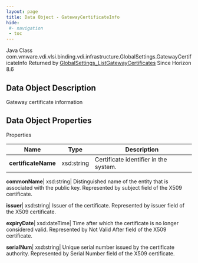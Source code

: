 ```yaml
---
layout: page
title: Data Object - GatewayCertificateInfo
hide:
 #- navigation
 - toc
---
```






Java Class
    com.vmware.vdi.vlsi.binding.vdi.infrastructure.GlobalSettings.GatewayCertificateInfo
Returned by
     [GlobalSettings_ListGatewayCertificates](vdi.infrastructure.GlobalSettings.md#listGatewayCertificates)
Since 
    Horizon 8.6

## Data Object Description 

Gateway certificate information 

## Data Object Properties

Properties

Name |  Type |  Description   
---|---|---  
**certificateName**|  xsd:string|  Certificate identifier in the system.   
  
**commonName**|  xsd:string|  Distinguished name of the entity that is associated with the public key. Represented by subject field of the X509 certificate.   
  
**issuer**|  xsd:string|  Issuer of the certificate. Represented by issuer field of the X509 certificate.   
  
**expiryDate**|  xsd:dateTime|  Time after which the certificate is no longer considered valid. Represented by Not Valid After field of the X509 certificate.   
  
**serialNum**|  xsd:string|  Unique serial number issued by the certificate authority. Represented by Serial Number field of the X509 certificate.   
  
  

  

